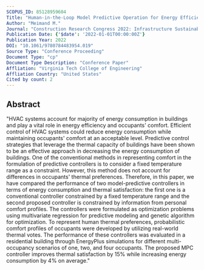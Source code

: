 ```yaml
---
SCOPUS_ID: 85128959604
Title: "Human-in-the-Loop Model Predictive Operation for Energy Efficient HVAC Systems"
Author: "Meimand M."
Journal: "Construction Research Congress 2022: Infrastructure Sustainability and Resilience - Selected Papers from Construction Research Congress 2022"
Publication Date: {'$date': '2022-01-01T00:00:00Z'}
Publication Year: 2022
DOI: "10.1061/9780784483954.019"
Source Type: "Conference Proceeding"
Document Type: "cp"
Document Type Description: "Conference Paper"
Affliation: "Virginia Tech College of Engineering"
Affliation Country: "United States"
Cited by count: 2
---
```


## Abstract
"HVAC systems account for majority of energy consumption in buildings and play a vital role in energy efficiency and occupants' comfort. Efficient control of HVAC systems could reduce energy consumption while maintaining occupants' comfort at an acceptable level. Predictive control strategies that leverage the thermal capacity of buildings have been shown to be an effective approach in decreasing the energy consumption of buildings. One of the conventional methods in representing comfort in the formulation of predictive controllers is to consider a fixed temperature range as a constraint. However, this method does not account for differences in occupants' thermal preferences. Therefore, in this paper, we have compared the performance of two model-predictive controllers in terms of energy consumption and thermal satisfaction: the first one is a conventional controller constrained by a fixed temperature range and the second proposed controller is constrained by information from personal comfort profiles. The controllers were formulated as optimization problems using multivariate regression for predictive modeling and genetic algorithm for optimization. To represent human thermal preferences, probabilistic comfort profiles of occupants were developed by utilizing real-world thermal votes. The performance of these controllers was evaluated in a residential building through EnergyPlus simulations for different multi-occupancy scenarios of one, two, and four occupants. The proposed MPC controller improves thermal satisfaction by 15% while increasing energy consumption by 4% on average."
